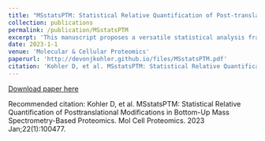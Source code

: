 ```yaml
---
title: "MSstatsPTM: Statistical Relative Quantification of Post-translational Modifications in Bottom-Up Mass Spectrometry-Based Proteomics"
collection: publications
permalink: /publication/MSstatsPTM
excerpt: 'This manuscript proposes a versatile statistical analysis framework that accurately detects relative changes in PTMs.'
date: 2023-1-1
venue: 'Molecular & Cellular Proteomics'
paperurl: 'http://devonjkohler.github.io/files/MSstatsPTM.pdf'
citation: 'Kohler D, et al. MSstatsPTM: Statistical Relative Quantification of Posttranslational Modifications in Bottom-Up Mass Spectrometry-Based Proteomics. Mol Cell Proteomics. 2023 Jan;22(1):100477.'
---
```


[Download paper here](http://devonjkohler.github.io/files/MSstats_v4.pdf)

Recommended citation: Kohler D, et al. MSstatsPTM: Statistical Relative Quantification of Posttranslational Modifications in Bottom-Up Mass Spectrometry-Based Proteomics. Mol Cell Proteomics. 2023 Jan;22(1):100477.